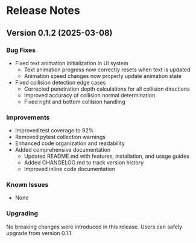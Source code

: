 # Release Notes

## Version 0.1.2 (2025-03-08)

### Bug Fixes
- Fixed text animation initialization in UI system
  - Text animation progress now correctly resets when text is updated
  - Animation speed changes now properly update animation state
- Fixed collision detection edge cases
  - Corrected penetration depth calculations for all collision directions
  - Improved accuracy of collision normal determination
  - Fixed right and bottom collision handling

### Improvements
- Improved test coverage to 92%
- Removed pytest collection warnings
- Enhanced code organization and readability
- Added comprehensive documentation
  - Updated README.md with features, installation, and usage guides
  - Added CHANGELOG.md to track version history
  - Improved inline code documentation

### Known Issues
- None

### Upgrading
No breaking changes were introduced in this release. Users can safely upgrade from version 0.1.1.
